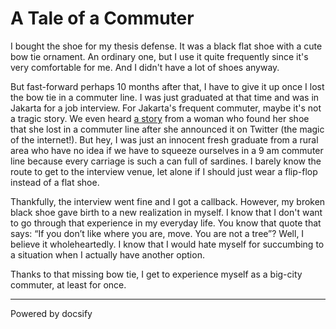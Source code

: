 # A Tale of a Commuter

I bought the shoe for my thesis defense. It was a black flat shoe with a cute bow tie ornament. An ordinary one, but I use it quite frequently since it's very comfortable for me. And I didn't have a lot of shoes anyway.

But fast-forward perhaps 10 months after that, I have to give it up once I lost the bow tie in a commuter line. I was just graduated at that time and was in Jakarta for a job interview. For Jakarta's frequent commuter, maybe it's not a tragic story. We even heard [a story](https://www.liputan6.com/citizen6/read/3676924/ganasnya-gerbong-krl-wanita-sampai-ada-drama-hilang-sepatu-bak-cinderella) from a woman who found her shoe that she lost in a commuter line after she announced it on Twitter (the magic of the internet!). But hey, I was just an innocent fresh graduate from a rural area who have no idea if we have to squeeze ourselves in a 9 am commuter line because every carriage is such a can full of sardines. I barely know the route to get to the interview venue, let alone if I should just wear a flip-flop instead of a flat shoe.

Thankfully, the interview went fine and I got a callback. However, my broken black shoe gave birth to a new realization in myself. I know that I don't want to go through that experience in my everyday life. You know that quote that says: “If you don’t like where you are, move. You are not a tree”? Well, I believe it wholeheartedly. I know that I would hate myself for succumbing to a situation when I actually have another option.

Thanks to that missing bow tie, I get to experience myself as a big-city commuter, at least for once.

----

<a href="https://docsify.js.org" target="_blank" style="color: inherit; font-weight: normal; text-decoration: none;">Powered by docsify</a>